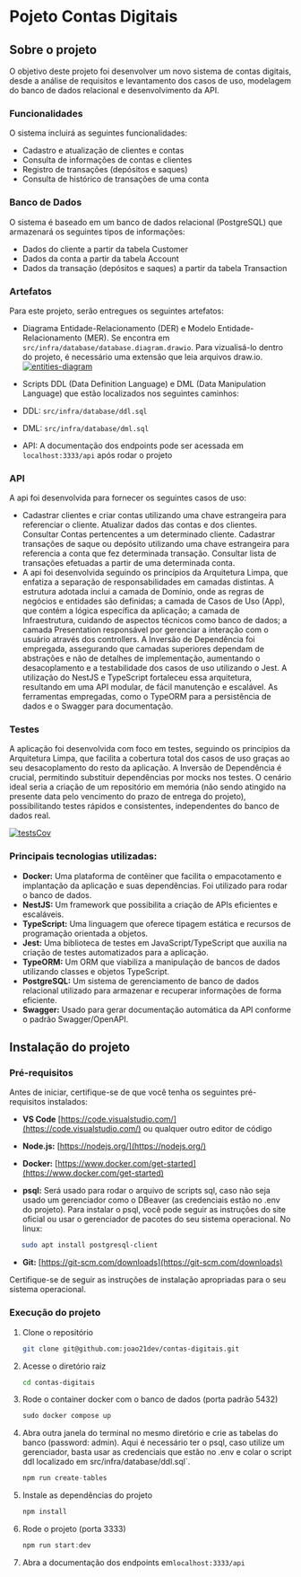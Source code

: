 # Pojeto Contas Digitais

## Sobre o projeto

O objetivo deste projeto foi desenvolver um novo sistema de contas digitais, desde a análise de requisitos e levantamento dos casos de uso, modelagem do banco de dados relacional e desenvolvimento da API.

### Funcionalidades

O sistema incluirá as seguintes funcionalidades:

- Cadastro e atualização de clientes e contas
- Consulta de informações de contas e clientes
- Registro de transações (depósitos e saques)
- Consulta de histórico de transações de uma conta

### Banco de Dados

O sistema é baseado em um banco de dados relacional (PostgreSQL) que armazenará os seguintes tipos de informações:

- Dados do cliente a partir da tabela Customer
- Dados da conta a partir da tabela Account
- Dados da transação (depósitos e saques) a partir da tabela Transaction

### Artefatos

Para este projeto, serão entregues os seguintes artefatos:

- Diagrama Entidade-Relacionamento (DER) e Modelo Entidade-Relacionamento (MER). Se encontra em `src/infra/database/database.diagram.drawio`. Para vizualisá-lo dentro do projeto, é necessário uma extensão que leia arquivos draw.io.
  <a href="https://ibb.co/BLMCLD8"><img src="https://i.ibb.co/JnJsnLX/entities-diagram.png" alt="entities-diagram" border="0"></a>

- Scripts DDL (Data Definition Language) e DML (Data Manipulation Language) que estão localizados nos seguintes caminhos:
- DDL: `src/infra/database/ddl.sql`
- DML: `src/infra/database/dml.sql`

- API: A documentação dos endpoints pode ser acessada em `localhost:3333/api` após rodar o projeto 

### API

A api foi desenvolvida para fornecer os seguintes casos de uso:

- Cadastrar clientes e criar contas utilizando uma chave estrangeira para referenciar o cliente. Atualizar dados das contas e dos clientes. Consultar Contas pertencentes a um determinado cliente. Cadastrar transações de saque ou depósito utilizando uma chave estrangeira para referencia a conta que fez determinada transação. Consultar lista de transações efetuadas a partir de uma determinada conta.
- A api foi desenvolvida seguindo os princípios da Arquitetura Limpa, que enfatiza a separação de responsabilidades em camadas distintas. A estrutura adotada inclui a camada de Domínio, onde as regras de negócios e entidades são definidas; a camada de Casos de Uso (App), que contém a lógica específica da aplicação; a camada de Infraestrutura, cuidando de aspectos técnicos como banco de dados; a camada Presentation responsável por gerenciar a interação com o usuário através dos controllers. A Inversão de Dependência foi empregada, assegurando que camadas superiores dependam de abstrações e não de detalhes de implementação, aumentando o desacoplamento e a testabilidade dos casos de uso utilizando o Jest. A utilização do NestJS e TypeScript fortaleceu essa arquitetura, resultando em uma API modular, de fácil manutenção e escalável. As ferramentas empregadas, como o TypeORM para a persistência de dados e o Swagger para documentação.

### Testes

A aplicação foi desenvolvida com foco em testes, seguindo os princípios da Arquitetura Limpa, que facilita a cobertura total dos casos de uso graças ao seu desacoplamento do resto da aplicação. A Inversão de Dependência é crucial, permitindo substituir dependências por mocks nos testes. O cenário ideal  seria a criação de um repositório em memória (não sendo atingido na presente data pelo vencimento do prazo de entrega do projeto), possibilitando testes rápidos e consistentes, independentes do banco de dados real.

<a href="https://ibb.co/F5bbKDn"><img src="https://i.ibb.co/rxGGmwv/testsCov.png" alt="testsCov" border="0"></a>


### Principais tecnologias utilizadas:

- **Docker:** Uma plataforma de contêiner que facilita o empacotamento e implantação da aplicação e suas dependências. Foi utilizado para rodar o banco de dados.
- **NestJS:** Um framework que possibilita a criação de APIs eficientes e escaláveis.
- **TypeScript:** Uma linguagem que oferece tipagem estática e recursos de programação orientada a objetos.
- **Jest:** Uma biblioteca de testes em JavaScript/TypeScript que auxilia na criação de testes automatizados para a aplicação.
- **TypeORM:** Um ORM que viabiliza a manipulação de bancos de dados utilizando classes e objetos TypeScript.
- **PostgreSQL:** Um sistema de gerenciamento de banco de dados relacional utilizado para armazenar e recuperar informações de forma eficiente.
- **Swagger:** Usado para gerar documentação automática da API conforme o padrão Swagger/OpenAPI.

## Instalação do projeto

### Pré-requisitos

Antes de iniciar, certifique-se de que você tenha os seguintes pré-requisitos instalados:

- **VS Code** [https://code.visualstudio.com/](https://code.visualstudio.com/) ou qualquer outro editor de código

- **Node.js:** [https://nodejs.org/](https://nodejs.org/)

- **Docker:** [https://www.docker.com/get-started](https://www.docker.com/get-started)

- **psql:** Será usado para rodar o arquivo de scripts sql, caso não seja usado um gerenciador como o DBeaver (as credenciais estão no .env do projeto). Para instalar o psql, você pode seguir as instruções do site oficial ou usar o gerenciador de pacotes do seu sistema operacional. No linux:
```sh
   sudo apt install postgresql-client
   ```

- **Git:** [https://git-scm.com/downloads](https://git-scm.com/downloads)

Certifique-se de seguir as instruções de instalação apropriadas para o seu sistema operacional.

### Execução do projeto

1. Clone o repositório
   ```sh
   git clone git@github.com:joao21dev/contas-digitais.git
   ```
2. Acesse o diretório raiz
   ```sh
   cd contas-digitais
   ```
3. Rode o container docker com o banco de dados (porta padrão 5432)
   ```js
   sudo docker compose up
   ```
4. Abra outra janela do terminal no mesmo diretório e crie as tabelas do banco (password: admin). Aqui é necessário ter o psql, caso utilize um gerenciador, basta usar as credenciais que estão no .env e colar o script ddl localizado em src/infra/database/ddl.sql`.
   ```js
   npm run create-tables
   ```
5. Instale as dependências do projeto
   ```js
   npm install
   ```
6. Rode o projeto (porta 3333)
   ```js
   npm run start:dev
   ```
7. Abra a documentação dos endpoints em`localhost:3333/api`
